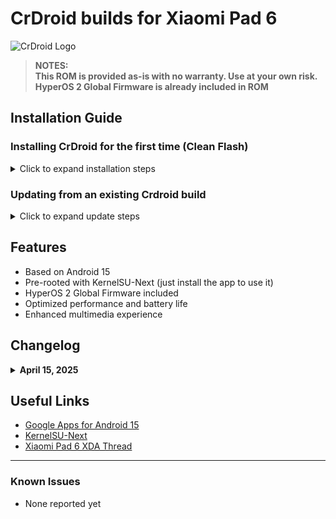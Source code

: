 ﻿# CrDroid builds for Xiaomi Pad 6

![CrDroid Logo](https://i.imgur.com/00vwpdX.jpeg)

> **NOTES:</br>This ROM is provided as-is with no warranty. Use at your own risk.**
> **</br>HyperOS 2 Global Firmware is already included in ROM**


## Installation Guide

### Installing CrDroid for the first time (Clean Flash)

<details>
<summary>Click to expand installation steps</summary>

1. Download the ROM package along with boot, dtbo and vendor_boot (links mentioned in post)
2. Put downloaded files in a folder (your platform tools folder preferred)
3. Reboot to bootloader (hold power + volume down button)
4. In your PC, open terminal where you copied the above files and run the following commands:

```bash
fastboot flash boot boot.img
fastboot flash dtbo dtbo.img
fastboot flash vendor_boot vendor_boot.img
fastboot reboot recovery
```

5. Format data via recovery (optional if flashing on the same ROM)
6. Select "Reboot to recovery" (Advanced → Reboot to recovery)
7. Select "Apply update" in recovery
8. In your PC terminal, run `adb sideload rom.zip` (replace rom.zip with the downloaded ROM package name)
9. If you are flashing a vanilla build and want to flash GApps, select "Reboot to recovery" (installation ends at 47% displayed on your PC terminal) and then sideload GApps by selecting "Apply update". Skip this step if you are already flashing a GApps build
10. Reboot to system
</details>

### Updating from an existing Crdroid build

<details>
<summary>Click to expand update steps</summary>

1. Select "Reboot to recovery" (Advanced → Reboot to recovery)
2. Select "Apply update" in recovery
3. In your PC terminal, run `adb sideload rom.zip` (replace rom.zip with the downloaded ROM package name)
4. If you are flashing a vanilla build and want to flash GApps, select "Reboot to recovery" (installation ends at 47% displayed on your PC terminal) and then sideload GApps by selecting "Apply update". Skip this step if you are already flashing a GApps build
5. Reboot to system
</details>

## Features

- Based on Android 15
- Pre-rooted with KernelSU-Next (just install the app to use it)
- HyperOS 2 Global Firmware included
- Optimized performance and battery life
- Enhanced multimedia experience

## Changelog
<details>
<summary><b>April 15, 2025</b></summary>

- Initial Build

</details>

##


## Useful Links

- [Google Apps for Android 15](https://github.com/MindTheGapps/15.0.0-arm64/releases)
- [KernelSU-Next](https://github.com/KernelSU-Next/KernelSU-Next/releases)
- [Xiaomi Pad 6 XDA Thread](https://forum.xda-developers.com/f/xiaomi-pad-6.12659/)

---

### Known Issues

- None reported yet
